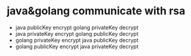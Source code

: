 # java&golang communicate with rsa
* java publicKey encrypt golang privateKey decrypt
* java privateKey encrypt golang publicKey decrypt
* golang privateKey encrypt java publicKey decrypt
* golang publicKey encrypt java privateKey decrypt
